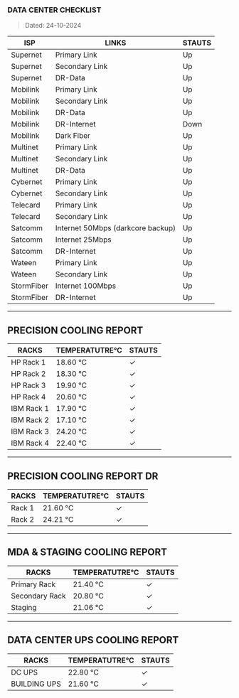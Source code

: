 ### DATA CENTER CHECKLIST
> Dated: 24-10-2024


| ISP | LINKS | STAUTS |
| --- | --- | --- |
|Supernet | Primary Link | Up |
|Supernet | Secondary Link | Up |
|Supernet | DR-Data | Up |
|Mobilink | Primary Link | Up |
|Mobilink | Secondary Link | Up |
|Mobilink | DR-Data | Up |
|Mobilink | DR-Internet | Down |
|Mobilink | Dark Fiber | Up |
|Multinet | Primary Link | Up |
|Multinet | Secondary Link | Up |
|Multinet | DR-Data | Up |
|Cybernet | Primary Link | Up |
|Cybernet | Secondary Link | Up |
|Telecard | Primary Link | Up |
|Telecard | Secondary Link | Up |
|Satcomm | Internet 50Mbps (darkcore backup) | Up |
|Satcomm | Internet 25Mbps | Up |
|Satcomm | DR-Internet | Up |
|Wateen | Primary Link | Up |
|Wateen | Secondary Link | Up |
|StormFiber | Internet 100Mbps | Up |
|StormFiber | DR-Internet | Up |


---

## PRECISION COOLING REPORT
| RACKS | TEMPERATUTRE°C | STAUTS |
| --- | --- | --- |
|HP Rack 1 | 18.60 °C | ✓ |
|HP Rack 2 | 18.30 °C | ✓ |
|HP Rack 3 | 19.90 °C | ✓ |
|HP Rack 4 | 20.60 °C | ✓ |
|IBM Rack 1 | 17.90 °C | ✓ |
|IBM Rack 2 | 17.10 °C | ✓ |
|IBM Rack 3 | 24.20 °C | ✓ |
|IBM Rack 4 | 22.40 °C | ✓ |


---

## PRECISION COOLING REPORT DR
| RACKS | TEMPERATUTRE°C | STAUTS |
| --- | --- | --- |
|Rack 1 | 21.60 °C | ✓ |
|Rack 2 | 24.21 °C | ✓ |


---

## MDA & STAGING COOLING REPORT
| RACKS | TEMPERATUTRE°C | STAUTS |
| --- | --- | --- |
|Primary Rack | 21.40 °C | ✓ |
|Secondary Rack | 20.80 °C | ✓ |
|Staging | 21.06 °C | ✓ |


---

## DATA CENTER UPS COOLING REPORT
| RACKS | TEMPERATUTRE°C | STAUTS |
| --- | --- | --- |
|DC UPS | 22.80 °C | ✓ |
|BUILDING UPS | 21.60 °C | ✓ |
